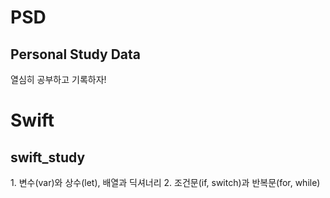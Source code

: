 # PSD
## Personal Study Data
열심히 공부하고 기록하자!




<h1> Swift </h1>
<h2> swift_study </h2>
1. 변수(var)와 상수(let), 배열과 딕셔너리
2. 조건문(if, switch)과 반복문(for, while)
